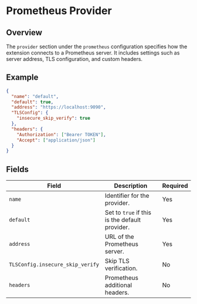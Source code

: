 # Prometheus Provider

## Overview

The `provider` section under the `prometheus` configuration specifies how the extension connects to a Prometheus server. It includes settings such as server address, TLS configuration, and custom headers.

## Example

```json
{
  "name": "default",
  "default": true,
  "address": "https://localhost:9090",
  "TLSConfig": {
    "insecure_skip_verify": true
  },
  "headers": {
    "Authorization": ["Bearer TOKEN"],
    "Accept": ["application/json"]
  }
}
```

## Fields

| Field                       | Description                                      | Required |
|-----------------------------|--------------------------------------------------|----------|
| `name`                      | Identifier for the provider.                     | Yes      |
| `default`                   | Set to `true` if this is the default provider.   | Yes      |
| `address`                   | URL of the Prometheus server.                    | Yes      |
| `TLSConfig.insecure_skip_verify` | Skip TLS verification.                      | No       |
| `headers`                   | Prometheus additional headers.                   | No       |
